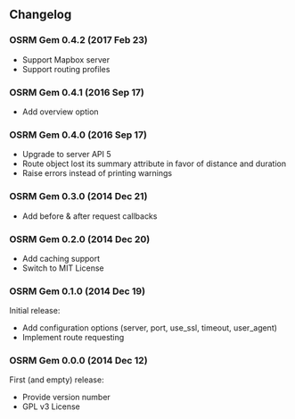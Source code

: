 ## Changelog

### OSRM Gem 0.4.2 (2017 Feb 23) ###

* Support Mapbox server
* Support routing profiles

### OSRM Gem 0.4.1 (2016 Sep 17) ###

* Add overview option

### OSRM Gem 0.4.0 (2016 Sep 17) ###

* Upgrade to server API 5
* Route object lost its summary attribute in favor of distance and duration
* Raise errors instead of printing warnings

### OSRM Gem 0.3.0 (2014 Dec 21) ###

* Add before & after request callbacks

### OSRM Gem 0.2.0 (2014 Dec 20) ###

* Add caching support
* Switch to MIT License

### OSRM Gem 0.1.0 (2014 Dec 19) ###

Initial release:

* Add configuration options (server, port, use_ssl, timeout, user_agent)
* Implement route requesting

### OSRM Gem 0.0.0 (2014 Dec 12) ###

First (and empty) release:

* Provide version number
* GPL v3 License

